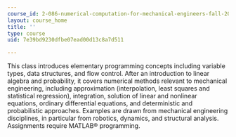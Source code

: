 ```yaml
---
course_id: 2-086-numerical-computation-for-mechanical-engineers-fall-2012
layout: course_home
title: ''
type: course
uid: 7e39bd9230dfbe07ead00d13c8a7d511

---
```

This class introduces elementary programming concepts including variable types, data structures, and flow control. After an introduction to linear algebra and probability, it covers numerical methods relevant to mechanical engineering, including approximation (interpolation, least squares and statistical regression), integration, solution of linear and nonlinear equations, ordinary differential equations, and deterministic and probabilistic approaches. Examples are drawn from mechanical engineering disciplines, in particular from robotics, dynamics, and structural analysis. Assignments require MATLAB® programming.
